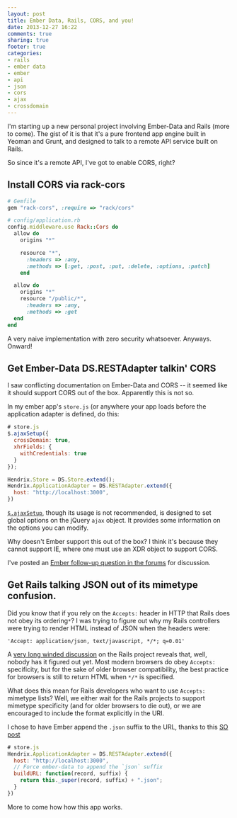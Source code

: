 ```yaml
---
layout: post
title: Ember Data, Rails, CORS, and you!
date: 2013-12-27 16:22
comments: true
sharing: true
footer: true
categories:
- rails
- ember data
- ember
- api
- json
- cors
- ajax
- crossdomain
---
```


I'm starting up a new personal project involving Ember-Data and Rails
(more to come). The gist of it is that it's a pure frontend app engine
built in Yeoman and Grunt, and designed to talk to a remote API service
built on Rails.

So since it's a remote API, I've got to enable CORS, right?

## Install CORS via rack-cors

```ruby
# Gemfile
gem "rack-cors", :require => "rack/cors"
```

```ruby
# config/application.rb
config.middleware.use Rack::Cors do
  allow do
    origins "*"

    resource "*",
      :headers => :any,
      :methods => [:get, :post, :put, :delete, :options, :patch]
    end

  allow do
    origins "*"
    resource "/public/*",
      :headers => :any,
      :methods => :get
  end
end
```

A very naive implementation with zero security whatsoever. Anyways.
Onward!

## Get Ember-Data DS.RESTAdapter talkin' CORS

I saw conflicting documentation on Ember-Data and CORS -- it seemed like
it should support CORS out of the box. Apparently this is not so.

In my ember app's `store.js` (or anywhere your app loads before the
application adapter is defined, do this:

```javascript
# store.js
$.ajaxSetup({
  crossDomain: true,
  xhrFields: {
    withCredentials: true
  }
});

Hendrix.Store = DS.Store.extend();
Hendrix.ApplicationAdapter = DS.RESTAdapter.extend({
  host: "http://localhost:3000",
})
```

[`$.ajaxSetup`](http://api.jquery.com/jQuery.ajaxSetup/), though its
usage is not recommended, is designed to set global options on the
jQuery `ajax` object. It provides some information on the options you can modify.

Why doesn't Ember support this out of the box? I think it's because they
cannot support IE, where one must use an XDR object to support CORS.

I've posted an [Ember follow-up question in the
forums](http://discuss.emberjs.com/t/ember-data-and-cors/3690) for discussion.

## Get Rails talking JSON out of its mimetype confusion.

Did you know that if you rely on the `Accepts:` header in HTTP that
Rails does not obey its ordering`*`? I was trying to figure out why my
Rails controllers were trying to render HTML instead of JSON when the
headers were:

`'Accept: application/json, text/javascript, */*; q=0.01'`

A [very long winded
discussion](https://github.com/rails/rails/issues/9940) on the Rails
project reveals that, well, nobody has it figured out yet. Most modern
browsers do obey `Accepts:` specificity, but for the sake of older
browser compatibility, the best practice for browsers is still to return
HTML when `*/*` is specified.

What does this mean for Rails developers who want to use `Accepts:`
mimetype lists? Well, we either wait for the Rails projects to support
mimetype specificity (and for older browsers to die out), or we are
encouraged to include the format explicitly in the URI.

I chose to have Ember append the `.json` suffix to the URL, thanks to
this [SO
post](http://stackoverflow.com/questions/13648807/ds-model-url-not-working-in-ember-js)

```javascript
# store.js
Hendrix.ApplicationAdapter = DS.RESTAdapter.extend({
  host: "http://localhost:3000",
  // Force ember-data to append the `json` suffix
  buildURL: function(record, suffix) {
    return this._super(record, suffix) + ".json";
  }
})
```

More to come how how this app works.
